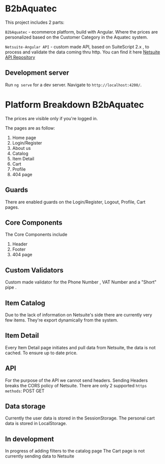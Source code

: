 # B2bAquatec

This project includes 2 parts:

`B2bAquatec` - ecommerce platform, build with Angular. Where the prices are personalized based on the Customer Category in the Aquatec system.

`Netsuite-Angular API` - custom made API, based on SuiteScript 2.x , to process and validate the data coming thru http. You can find it here <a href="https://github.com/Sondbg/Netsuite-Angular-API">Netsuite API Repository<a>

## Development server

Run `ng serve` for a dev server. Navigate to `http://localhost:4200/`.

 # Platform Breakdown B2bAquatec
 
 The prices are visible only if you're logged in. 

 The pages are as follow:
 <ol>
<li>Home page </li>
<li>Login/Register </li>
<li>About us </li>
<li>Catalog </li>
<li> Item Detail</li>
<li>Cart </li>
<li>Profile</li>
<li>404 page </li>
 </ol>

 ## Guards

 There are enabled guards on the Login/Register, Logout, Profile, Cart pages.

 ## Core Components

 The Core Components include

  <ol>
<li>Header </li>
<li>Footer </li>
<li>404 page </li>
 </ol>

 ## Custom Validators

 Custom made validator for the Phone Number , VAT Number and a "Short" pipe .

## Item Catalog
Due to the lack of information on Netsuite's side there are currently very few items. 
They're export dynamically from the system.

## Item Detail
Every Item Detail page initiates and pull data from Netsuite, the data is not cached. To ensure up to date price.

## API 
For the purpose of the API we cannot send headers. Sending Headers breaks the CORS policy of Netsuite.
There are only 2 supported `https methods`:
POST
GET

## Data storage

Currently the user data is stored in the SessionStorage.
The personal cart data is stored in LocalStorage.


## In development
In progress of adding filters to the catalog page
The Cart page is not currently sending data to Netsuite